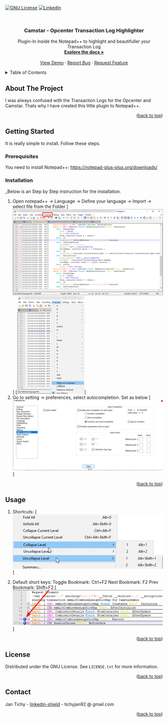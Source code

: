 <!-- Improved compatibility of back to top link: See: https://github.com/M4ndarrr/Camstar-Opcenter-Transaction-Log-Highlighter/pull/73 -->
<a name="readme-top"></a>
<!--
*** Thanks for checking out the Best-README-Template. If you have a suggestion
*** that would make this better, please fork the repo and create a pull request
*** or simply open an issue with the tag "enhancement".
*** Don't forget to give the project a star!
*** Thanks again! Now go create something AMAZING! :D
-->



<!-- PROJECT SHIELDS -->
<!--
*** I'm using markdown "reference style" links for readability.
*** Reference links are enclosed in brackets [ ] instead of parentheses ( ).
*** See the bottom of this document for the declaration of the reference variables
*** for contributors-url, forks-url, etc. This is an optional, concise syntax you may use.
*** https://www.markdownguide.org/basic-syntax/#reference-style-links
-->
[![GNU License][license-shield]][license-url]
[![LinkedIn][linkedin-shield]][linkedin-url]



<!-- PROJECT LOGO -->
<br />
<div align="center">

  <h3 align="center">Camstar - Opcenter Transaction Log Highlighter</h3>

  <p align="center">
    Plugin-In inside the Notepad++ to highlight and beautifuller your Transaction Log
    <br />
    <a href="https://github.com/M4ndarrr/Camstar-Opcenter-Transaction-Log-Highlighter/Syntax-Highlighter-Transcation.docx"><strong>Explore the docs »</strong></a>
    <br />
    <br />
    <a href="https://github.com/M4ndarrr/Camstar-Opcenter-Transaction-Log-Highlighter">View Demo</a>
    ·
    <a href="https://github.com/M4ndarrr/Camstar-Opcenter-Transaction-Log-Highlighter/issues">Report Bug</a>
    ·
    <a href="https://github.com/M4ndarrr/Camstar-Opcenter-Transaction-Log-Highlighter/issues">Request Feature</a>
  </p>
</div>



<!-- TABLE OF CONTENTS -->
<details>
  <summary>Table of Contents</summary>
  <ol>
    <li>
      <a href="#about-the-project">About The Project</a>
    </li>
    <li>
      <a href="#getting-started">Getting Started</a>
      <ul>
        <li><a href="#prerequisites">Prerequisites</a></li>
        <li><a href="#installation">Installation</a></li>
      </ul>
    </li>
    <li><a href="#usage">Usage</a></li>
    <li><a href="#license">License</a></li>
    <li><a href="#contact">Contact</a></li>
  </ol>
</details>



<!-- ABOUT THE PROJECT -->
## About The Project

I was always confused with the Transaction Logs for the Opcenter and Camstar. Thats why I have created this little plugin to Notepad++. 

<p align="right">(<a href="#readme-top">back to top</a>)</p>



<!-- GETTING STARTED -->
## Getting Started

It is really simple to install. Follow these steps.

### Prerequisites

You need to install Notepad++: https://notepad-plus-plus.org/downloads/

### Installation

_Below is an Step by Step instruction for the installation.

1. Open notepad++ -> Language -> Define your language -> Import -> select file from the Folder
[![1][1-screenshot]]
[![2][2-screenshot]]
2. Go to setting -> preferences, select autocompletion. Set as below
[![3][3-screenshot]]

<p align="right">(<a href="#readme-top">back to top</a>)</p>



<!-- USAGE EXAMPLES -->
## Usage

1. Shortcuts:
[![4][4-screenshot]]

2. Default short keys:
	Toggle Bookmark: Ctrl+F2
	Next Bookmark: F2
	Prev Bookmark: Shift+F2
[![5][5-screenshot]]
<p align="right">(<a href="#readme-top">back to top</a>)</p>




<!-- LICENSE -->
## License

Distributed under the GNU License. See `LICENSE.txt` for more information.

<p align="right">(<a href="#readme-top">back to top</a>)</p>



<!-- CONTACT -->
## Contact

Jan Tichy - [linkedin-shield]([linkedin-url]) - tichyjan92 @ gmail.com


<p align="right">(<a href="#readme-top">back to top</a>)</p>


<!-- MARKDOWN LINKS & IMAGES -->
<!-- https://www.markdownguide.org/basic-syntax/#reference-style-links -->
[contributors-shield]: https://img.shields.io/github/contributors/othneildrew/Best-README-Template.svg?style=for-the-badge
[contributors-url]: https://github.com/M4ndarrr/Camstar-Opcenter-Transaction-Log-Highlighter/graphs/contributors
[forks-shield]: https://img.shields.io/github/forks/othneildrew/Best-README-Template.svg?style=for-the-badge
[forks-url]: https://github.com/M4ndarrr/Camstar-Opcenter-Transaction-Log-Highlighter/network/members
[stars-shield]: https://img.shields.io/github/stars/othneildrew/Best-README-Template.svg?style=for-the-badge
[stars-url]: https://github.com/M4ndarrr/Camstar-Opcenter-Transaction-Log-Highlighter/stargazers
[issues-shield]: https://img.shields.io/github/issues/othneildrew/Best-README-Template.svg?style=for-the-badge
[issues-url]: https://github.com/M4ndarrr/Camstar-Opcenter-Transaction-Log-Highlighter/issues
[license-shield]: https://img.shields.io/github/license/othneildrew/Best-README-Template.svg?style=for-the-badge
[license-url]: https://github.com/M4ndarrr/Camstar-Opcenter-Transaction-Log-Highlighter/blob/master/LICENSE.txt
[linkedin-shield]: https://img.shields.io/badge/-LinkedIn-black.svg?style=for-the-badge&logo=linkedin&colorB=555
[linkedin-url]: https://www.linkedin.com/in/jantichy92/
[1-screenshot]: images/1.png
[2-screenshot]: images/2.png
[3-screenshot]: images/3.png
[4-screenshot]: images/4.png
[5-screenshot]: images/5.png
[6-screenshot]: images/6.png
[Next.js]: https://img.shields.io/badge/next.js-000000?style=for-the-badge&logo=nextdotjs&logoColor=white
[Next-url]: https://nextjs.org/
[React.js]: https://img.shields.io/badge/React-20232A?style=for-the-badge&logo=react&logoColor=61DAFB
[React-url]: https://reactjs.org/
[Vue.js]: https://img.shields.io/badge/Vue.js-35495E?style=for-the-badge&logo=vuedotjs&logoColor=4FC08D
[Vue-url]: https://vuejs.org/
[Angular.io]: https://img.shields.io/badge/Angular-DD0031?style=for-the-badge&logo=angular&logoColor=white
[Angular-url]: https://angular.io/
[Svelte.dev]: https://img.shields.io/badge/Svelte-4A4A55?style=for-the-badge&logo=svelte&logoColor=FF3E00
[Svelte-url]: https://svelte.dev/
[Laravel.com]: https://img.shields.io/badge/Laravel-FF2D20?style=for-the-badge&logo=laravel&logoColor=white
[Laravel-url]: https://laravel.com
[Bootstrap.com]: https://img.shields.io/badge/Bootstrap-563D7C?style=for-the-badge&logo=bootstrap&logoColor=white
[Bootstrap-url]: https://getbootstrap.com
[JQuery.com]: https://img.shields.io/badge/jQuery-0769AD?style=for-the-badge&logo=jquery&logoColor=white
[JQuery-url]: https://jquery.com 
